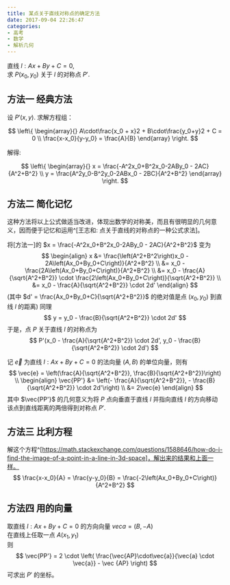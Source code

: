 ```yaml
---
title: 某点关于直线对称点的确定方法
date: 2017-09-04 22:26:47
categories:
- 高考
- 数学
- 解析几何
---
```


直线 $l: Ax + By + C = 0$,\
求 $P(x_0, y_0)$ 关于 $l$ 的对称点 $P'$.

## 方法一 经典方法

设 $P'(x, y)$.
求解方程组：

$$
\left\{
\begin{array}{}
A\cdot\frac{x_0 + x}2 + B\cdot\frac{y_0+y}2 + C = 0 \\
\frac{x-x_0}{y-y_0} = \frac{A}{B}
\end{array}
\right.
$$

解得:

$$
\left\{
\begin{array}{}
x = \frac{-A^2x_0+B^2x_0-2ABy_0 - 2AC}{A^2+B^2} \\
y = \frac{A^2y_0-B^2y_0-2ABx_0 - 2BC}{A^2+B^2}
\end{array}
\right.
$$

## 方法二 简化记忆

这种方法将以上公式做适当改进，体现出数学的对称美，而且有很明显的几何意义，因而便于记忆和运用^[王志和: 点关于直线的对称点的一种公式求法]。

将[方法一]的 $x = \frac{-A^2x_0+B^2x_0-2ABy_0 - 2AC}{A^2+B^2}$ 变为
$$
\begin{align}
x &= \frac{\left(A^2+B^2\right)x_0 - 2A\left(Ax_0+By_0+C\right)}{A^2+B^2} \\
  &= x_0 - \frac{2A\left(Ax_0+By_0+C\right)}{A^2+B^2} \\
  &= x_0 - \frac{A}{\sqrt{A^2+B^2}} \cdot \frac{2\left(Ax_0+By_0+C\right)}{\sqrt{A^2+B^2}} \\
  &= x_0 - \frac{A}{\sqrt{A^2+B^2}} \cdot 2d'
\end{align}
$$
(其中 $d' = \frac{Ax_0+By_0+C}{\sqrt{A^2+B^2}}$ 的绝对值是点 $(x_0, y_0)$ 到直线 $l$ 的距离)
同理
$$
y = y_0 - \frac{B}{\sqrt{A^2+B^2}} \cdot 2d'
$$
于是，点 $P$ 关于直线 $l$ 的对称点为
$$
P'(x_0 - \frac{A}{\sqrt{A^2+B^2}} \cdot 2d', y_0 - \frac{B}{\sqrt{A^2+B^2}} \cdot 2d')
$$

记 $\vec{e}$ 为直线 $l: Ax+By+C=0$ 的法向量 $(A, B)$ 的单位向量，则有
$$
\vec{e} = \left(\frac{A}{\sqrt{A^2+B^2}}, \frac{B}{\sqrt{A^2+B^2}}\right) \\
\begin{align}
\vec{PP'} &= \left(- \frac{A}{\sqrt{A^2+B^2}}, - \frac{B}{\sqrt{A^2+B^2}} \cdot 2d'\right) \\
          &= 2\vec{e}
\end{align}
$$
其中 $\vec{PP'}$ 的几何意义为将 $P$ 点向垂直于直线 $l$ 并指向直线 $l$ 的方向移动该点到直线距离的两倍得到对称点 $P'$.

## 方法三 比利方程

解这个方程^[https://math.stackexchange.com/questions/1588646/how-do-i-find-the-image-of-a-point-in-a-line-in-3d-space]，解出来的结果和上面一样。
$$
\frac{x-x_0}{A} = \frac{y-y_0}{B} = \frac{-2\left(Ax_0+By_0+C\right)}{A^2+B^2}
$$

## 方法四 用的向量

取直线 $l: Ax+By+C=0$ 的方向向量 $vec{a} = (B, -A)$\
在直线上任取一点 $A(x_1, y_1)$\
则
$$
\vec{PP'} = 2 \cdot \left( \frac{\vec{AP}\cdot\vec{a}}{\vec{a} \cdot \vec{a}} - \vec {AP} \right)
$$
可求出 $P'$ 的坐标。
